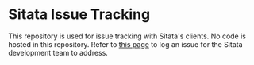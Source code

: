 # Sitata Issue Tracking
This repository is used for issue tracking with Sitata's clients. No code is hosted in this repository. Refer to [this page](https://github.com/Sitata/issue_tracking/issues) to log an issue for the Sitata development team to address.
